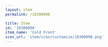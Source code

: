 ```yaml
---
layout: item
permalink: /10300098

title: Item
id: '10300098'
item_name: 'Cold Front'
icon_url: 'item/icon/customize/10300098.png'
---
```

